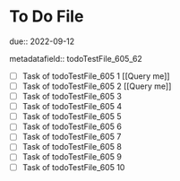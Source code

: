 # To Do File

due:: 2022-09-12

metadatafield:: todoTestFile_605_62

- [ ] Task of todoTestFile_605 1 [[Query me]]
- [ ] Task of todoTestFile_605 2 [[Query me]]
- [ ] Task of todoTestFile_605 3
- [ ] Task of todoTestFile_605 4
- [ ] Task of todoTestFile_605 5
- [ ] Task of todoTestFile_605 6
- [ ] Task of todoTestFile_605 7
- [ ] Task of todoTestFile_605 8
- [ ] Task of todoTestFile_605 9
- [ ] Task of todoTestFile_605 10